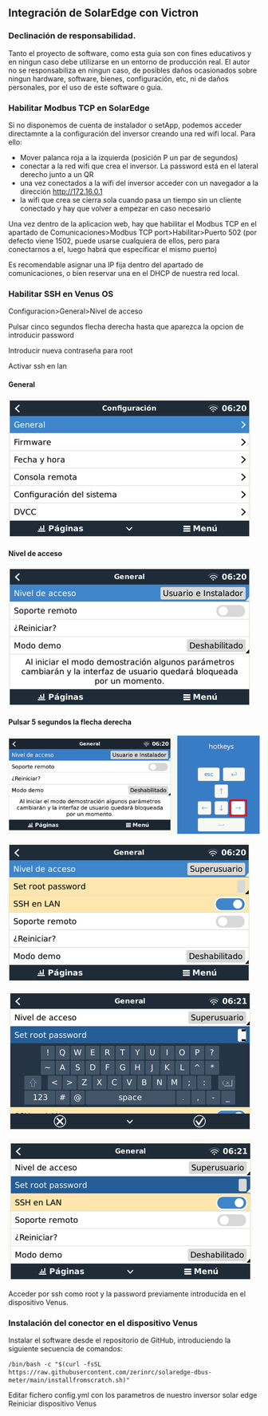 ## Integración de SolarEdge con Victron
### Declinación de responsabilidad.
Tanto el proyecto de software, como esta guia son con fines educativos y en ningun caso debe utilizarse en un entorno de producción real.
El autor no se responsabiliza en ningun caso, de posibles daños ocasionados sobre ningun hardware, software, bienes, configuración, etc, ni de daños personales, por el uso de este software o guia.


### Habilitar Modbus TCP en SolarEdge
Si no disponemos de cuenta de instalador o setApp, podemos acceder directamnte a la configuración del inversor creando una red wifi local. Para ello:
- Mover palanca roja a la izquierda (posición P un par de segundos)
- conectar a la red wifi que crea el inversor. La password está en el lateral derecho junto a un QR
- una vez conectados a la wifi del inversor acceder con un navegador a la dirección http://172.16.0.1
- la wifi que crea se cierra sola cuando pasa un tiempo sin un cliente conectado y hay que volver a empezar en caso necesario

Una vez dentro de la aplicacion web, hay que habilitar el Modbus TCP en el apartado de Comunicaciones>Modbus TCP port>Habilitar>Puerto 502 (por defecto viene 1502, puede usarse cualquiera de ellos, pero para conectarnos a el, luego habrá que especificar el mismo puerto)

Es recomendable asignar una IP fija dentro del apartado de comunicaciones, o bien reservar una en el DHCP de nuestra red local.

### Habilitar SSH en Venus OS
Configuracion>General>Nivel de acceso

Pulsar cinco segundos flecha derecha hasta que aparezca la opcion de introducir password

Introducir nueva contraseña para root

Activar ssh en lan


#### General
![Configuracion General](https://github.com/zerinrc/solaredge-dbus-meter/raw/main/img/ssh_sp_02.png)
#### Nivel de acceso
![Nivel de acceso](https://github.com/zerinrc/solaredge-dbus-meter/raw/main/img/ssh_sp_03.png)
#### Pulsar 5 segundos la flecha derecha
![Pulsar 5 segundos la flecha derecha](https://github.com/zerinrc/solaredge-dbus-meter/raw/main/img/ssh_sp_04.png)

![Tile Overview](https://github.com/zerinrc/solaredge-dbus-meter/raw/main/img/ssh_sp_05.png)

![Tile Overview](https://github.com/zerinrc/solaredge-dbus-meter/raw/main/img/ssh_sp_06.png)

![Tile Overview](https://github.com/zerinrc/solaredge-dbus-meter/raw/main/img/ssh_sp_07.png)



Acceder por ssh como root y la password previamente introducida en el dispositivo Venus.

### Instalación del conector en el dispositivo Venus
Instalar el software desde el repositorio de GitHub, introduciendo la siguiente secuencia de comandos:
```
/bin/bash -c "$(curl -fsSL https://raw.githubusercontent.com/zerinrc/solaredge-dbus-meter/main/installfromscratch.sh)"
```

Editar fichero config.yml con los parametros de nuestro inversor solar edge
Reiniciar dispositivo Venus

